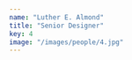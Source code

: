 ```yaml
---
name: "Luther E. Almond"
title: "Senior Designer"
key: 4
image: "/images/people/4.jpg"
---
```

